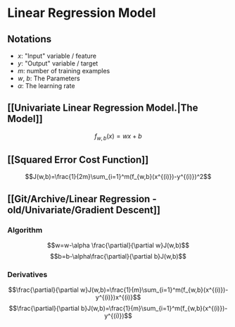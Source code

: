 # Linear Regression Model
## Notations
- $x :$ "Input" variable / feature
- $y :$ "Output" variable / target
- $m :$ number of training examples
- $w,~b :$ The Parameters
- $\alpha :$ The learning rate


## [[Univariate Linear Regression Model.|The Model]]
$$
f_{w,b}(x)=wx+b
$$
## [[Squared Error Cost Function]]
$$J(w,b)=\frac{1}{2m}\sum_{i=1}^m(f_{w,b}(x^{(i)})-y^{(i)})^2$$
## [[Git/Archive/Linear Regression - old/Univariate/Gradient Descent]]
### Algorithm
$$w=w-\alpha \frac{\partial}{\partial w}J(w,b)$$
$$b=b-\alpha\frac{\partial}{\partial b}J(w,b)$$
### Derivatives
$$\frac{\partial}{\partial w}J(w,b)=\frac{1}{m}\sum_{i=1}^m(f_{w,b}(x^{(i)})-y^{(i)})x^{(i)}$$
$$\frac{\partial}{\partial b}J(w,b)=\frac{1}{m}\sum_{i=1}^m(f_{w,b}(x^{(i)})-y^{(i)})$$